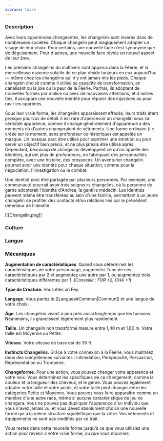 ```yaml
---
subrace: false
---
```


### Description

Avec leurs apparences changeantes, les changelins sont insérés dans de nombreuses sociétés. Chaque changelin peut magiquement adopter un visage de leur choix. Pour certains, une nouvelle face n'est synonyme que de déguisement. Pour d'autres, une nouvelle face révèle un nouvel aspect de leur âme.

Les premiers changelins du multivers sont apparus dans la Féerie, et la merveilleuse essence volatile de ce plan réside toujours en eux aujourd'hui — même chez les changelins qui n'y ont jamais mis les pieds. Chaque changelin choisit comme il utilise sa capacité de transformation, en canalisant ou la joie ou la peur de la Féerie. Parfois, ils adoptent de nouvelles formes par malice ou avec de mauvaises attentions, et d'autres fois, il accapare une nouvelle identité pour réparer des injustices ou pour ravir les opprimés.

Sous leur vraie forme, les changelins apparaissent effacés, leurs traits étant presque pourvus de détail. Il est rare d'apercevoir un changelin sous sa véritable apparence, comme il change généralement d'apparence à des moments où d'autres changeraient de vêtements. Une forme ordinaire (i.e. créée sur le moment, sans profondeur ou historique) est appelée un masque. Un masque peut être utilisé pour exprimer une émotion ou pour servir un objectif bien précis, et ne plus jamais être utilisé après. Cependant, beaucoup de changelins développent ce qu'on appelle des identités, qui ont plus de profondeurs, en fabriquant des personnalités complète, avec une histoire, des croyances. Un aventurier changelin pourrait avoir une identité pour chaque situation, comme pour la négociation, l'investigation ou le combat.

Une identité peut être partagée par plusieurs personnes. Par exemple, une communauté pourrait avoir trois soigneurs changelins, où la personne de garde adopterait l'identité d'Andrea, la gentille médecin. Les identités peuvent même être transférées au sein d'une famille, permettant à un jeune changelin de profiter des contacts et/ou relations liés par le précédent détenteur de l'identité.

![[Changelin.png]]
### Culture

### Langue

### Mécaniques

**Augmentation de caractéristiques**. Quand vous déterminez les caractéristiques de votre personnage, augmentez l'une de ces caractéristiques par 2 et augmentez une autre par 1, ou augmentez trois caractéristiques différentes par 1. (*Conseillé : FOR +2, CHA +1*)

**Type de Créature.** Vous êtes un Fey.

**Langage.** Vous parlez le [[Langues#Commun|Commun]] et une langue de votre choix. 

**Âge.** Les changelins vivent à peu près aussi longtemps que les humains. Néanmoins, ils grandissent légèrement plus rapidement.

**Taille.** Un changelin non transformé mesure entre 1,40 m et 1,60 m. Votre taille est Moyenne ou Petite.

**Vitesse.** Votre vitesse de base est de 30 ft.

**Instincts Changelins.** Grâce à votre connexion à la Féerie, vous maîtrisez deux des compétences suivantes : Intimidation, Perspicacité, Persuasion, Représentation ou Tromperie.

**Changeforme.** Pour une action, vous pouvez changer votre apparence et votre voix. Vous déterminez les spécifiques de ce changement, comme la couleur et la longueur des cheveux, et le genre. Vous pouvez également adapter votre taille et votre poids, et votre taille peut changer entre les catégories Petite et Moyenne. Vous pouvez vous faire apparaître comme un membre d'une autre race, même si aucune caractéristique de jeu ne changera. Vous ne pouvez pas dupliquer l'apparence d'un individu que vous n'avez jamais vu, et vous devez absolument choisir une nouvelle forme qui a la même structure squelettique que la vôtre. Vos vêtements et équipements ne sont pas modifiés par ce trait.

Vous restez dans cette nouvelle forme jusqu'à ce que vous utilisiez une action pour revenir à votre vraie forme, ou que vous mourriez.
